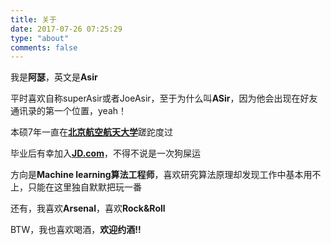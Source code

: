 ```yaml
---
title: 关于
date: 2017-07-26 07:25:29
type: "about"
comments: false
---
```

我是**阿瑟**，英文是**Asir**

平时喜欢自称superAsir或者JoeAsir，至于为什么叫**ASir**，因为他会出现在好友通讯录的第一个位置，yeah！

本硕7年一直在[**北京航空航天大学**](http://www.buaa.edu.cn/)蹉跎度过

毕业后有幸加入[**JD.com**](https://www.jd.com/)，不得不说是一次狗屎运

方向是**Machine learning算法工程师**，喜欢研究算法原理却发现工作中基本用不上，只能在这里独自默默把玩一番

还有，我喜欢**Arsenal**，喜欢**Rock&Roll**

BTW，我也喜欢喝酒，**欢迎约酒!!**
